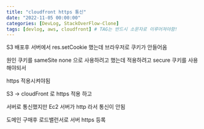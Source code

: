 ```yaml
---
title: "cloudfront https 통신"
date: "2022-11-05 00:00:00"
categories: [DevLog, StackOverFlow-Clone]
tags: [devlog, aws, cloudfront] # TAG는 반드시 소문자로 이루어져야함!
---
```


S3 배포후 서버에서 res.setCookie 했는데 브라우저로 쿠키가 안들어옴

원인 쿠키를 sameSite none 으로 사용하려고 했는데 적용하려고 secure 쿠키를 사용해야되서

https 적용시켜야됨

S3 → cloudFront 로 https 적용 하고

서버로 통신했지만 Ec2 서버가 http 라서 통신이 안됨

도메인 구매후 로드밸런서로 서버 https 등록
